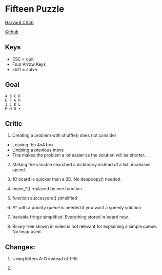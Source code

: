 # Fifteen Puzzle 

[Harvard CS50](https://www.youtube.com/watch?v=XAisU3eJ9Nw)

[Github](https://github.com/coderigo17/game_of_fifteen)

## Keys

* ESC = quit
* Four Arrow Keys 
* shift = solve

## Goal

    A B C D
    E F G H
    I J K L 
    M N O •
    
## Critic

1) Creating a problem with shuffle() does not consider
  * Leaving the 4x4 box
  * Undoing a previous move
  * This makes the problem a lot easier as the solution will be shorter.
  
2) Making the variable searched a dictionary instead of a list, increases speed.

3) 1D board is quicker than a 2D. No deepcopy() needed.

4) move_*() replaced by one function.

5) function successors() simplified

6) A* with a priority queue is needed if you want a speedy solution

7) Variable fringe simplified. Everything stored in board now.

8) Binary tree shown in video is not relevant for explaining a simple queue. No heap used.

## Changes:

1) Using letters A-O instead of 1-15

2) 
